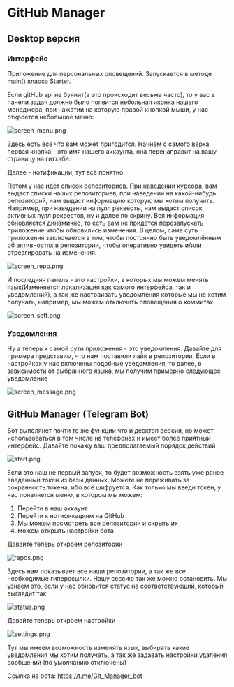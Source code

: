 # GitHub Manager
## Desktop версия
### Интерфейс

Приложение для персональных оповещений. Запускается в методе main() класса Starter.

Если gitHub api не буянит(а это происходит весьма часто), то у вас в панели задач должно было появится небольная иконка нашего менеджера, при нажатии на которую правой кнопкой мыши, у нас откроется небольшое меню:

![screen_menu.png](src%2Fmain%2Fresources%2Fscreenshots%2Fdesktop%2Fscreen_menu.png)

Здесь есть всё что вам может пригодится.
Начнём с самого верха, первая кнопка - это имя нашего аккаунта, она перенаправит на вашу страницу на гитхабе.

Далее - нотификации, тут всё понятно.

Потом у нас идёт список репозиториев. При наведении курсора, вам выдаст списки наших репозиториев, при наведении на какой-нибудь репозиторий, нам выдаст информацию которую мы хотим получить. Например, при наведении на пулл реквесты, нам выдаст  список активных пулл реквестов, ну и далее по скрину. Вся информация обновляется динамично, то есть вам не придётся перезапускать приложение чтобы обновились изменения. В целом, сама суть приложения заключается в том, чтобы постоянно быть уведомлённым об активностях в репозитории, чтобы оперативно увидеть и/или отреагировать на изменения.

![screen_repo.png](src%2Fmain%2Fresources%2Fscreenshots%2Fdesktop%2Fscreen_repo.png)

И последняя панель - это настройки, в которых мы можем менять язык(Изменяется локализация как самого интерфейса, так и уведомлений), а так же настраивать уведомления которые мы не хотим получать, например, мы можем отключить оповещения о коммитах

![screen_sett.png](src%2Fmain%2Fresources%2Fscreenshots%2Fdesktop%2Fscreen_sett.png)

### Уведомления
Ну а теперь к самой сути приложения - это уведомления. Давайте для примера представим, что нам поставили лайк в репозитории. Если в настройках у нас включены подобные уведомления, то далее, в зависимости от выбранного языка, мы получим примерно следующее уведомление

![screen_message.png](src%2Fmain%2Fresources%2Fscreenshots%2Fdesktop%2Fscreen_message.png)

## GitHub Manager (Telegram Bot)
Бот выполянет почти те же функции что и десктоп версия, но может использоваться в том числе на телефонах и имеет более приятный интерфейс. Давайте покажу ваш предполагаемый порядок действий

![start.png](src%2Fmain%2Fresources%2Fscreenshots%2Ftelegram%2Fstart.png)

Если это наш не первый запуск, то будет возможность взять уже ранее введённый токен из базы данных. Можете не переживать за сохранность токена, ибо всё шифруется.
Как только мы введи токен, у нас появляется меню, в котором мы можем:
1. Перейти в наш аккаунт
2. Перейти к нотификациям на GitHub
3. Мы можем посмотреть все репозитории и скрыть их
4. можем открыть настройки бота

Давайте теперь откроем репозитории

![repos.png](src%2Fmain%2Fresources%2Fscreenshots%2Ftelegram%2Frepos.png)

Здесь нам показывает все наши репозитории, а так же все необходимые гиперссылки. Нашу сессию так же можно остановить. Мы узнаем это, если у нас обновится статус на соответствующий, который выглядит так

![status.png](src%2Fmain%2Fresources%2Fscreenshots%2Ftelegram%2Fstatus.png)

Давайте теперь откроем настройки

![settings.png](src%2Fmain%2Fresources%2Fscreenshots%2Ftelegram%2Fsettings.png)

Тут мы имеем возможность изменять язык, выбирать какие уведомления мы хотим получать, а так же задавать настройки удаления сообщений (по умолчанию отключены)

Ссылка на бота: https://t.me/Git_Manager_bot